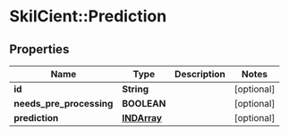 # SkilCient::Prediction

## Properties
Name | Type | Description | Notes
------------ | ------------- | ------------- | -------------
**id** | **String** |  | [optional] 
**needs_pre_processing** | **BOOLEAN** |  | [optional] 
**prediction** | [**INDArray**](INDArray.md) |  | [optional] 


